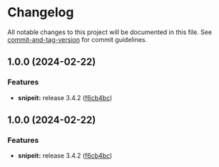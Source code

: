 # Changelog

All notable changes to this project will be documented in this file. See [commit-and-tag-version](https://github.com/absolute-version/commit-and-tag-version) for commit guidelines.

## 1.0.0 (2024-02-22)


### Features

* **snipeit:** release 3.4.2 ([f6cb4bc](https://github.com/fheinle-mak/helmcharts/commit/f6cb4bc6c05d8bb320603a8a4289078837ee4327))

## 1.0.0 (2024-02-22)


### Features

* **snipeit:** release 3.4.2 ([f6cb4bc](https://github.com/fheinle-mak/helmcharts/commit/f6cb4bc6c05d8bb320603a8a4289078837ee4327))
